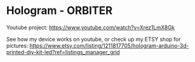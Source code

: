 # Hologram - ORBITER

Youtube project: https://www.youtube.com/watch?v=Xrez1LmX8Gk

See how my device works on youtube, or check up my ETSY shop for pictures:
https://www.etsy.com/listing/1211817705/hologram-arduino-3d-printed-diy-kit-led?ref=listings_manager_grid
